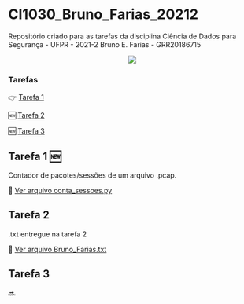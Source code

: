 # CI1030_Bruno_Farias_20212
Repositório criado para as tarefas da disciplina Ciência de Dados para Segurança - UFPR - 2021-2
Bruno E. Farias - GRR20186715

<p align="center">
<img src="http://img.shields.io/static/v1?label=STATUS&message=EM%20DESENVOLVIMENTO&color=GREEN&style=for-the-badge"/>
</p>

### Tarefas
:point_right: [Tarefa 1](#tarefa-1)

:new: [Tarefa 2](#tarefa-2)

:new: [Tarefa 3](#tarefa-3)


## Tarefa 1 :new:
Contador de pacotes/sessões de um arquivo .pcap.

:mag_right: [Ver arquivo conta_sessoes.py](conta_sessoes.py)

## Tarefa 2
.txt entregue na tarefa 2

:mag_right: [Ver arquivo Bruno_Farias.txt](Bruno_Farias.txt)

## Tarefa 3
:soon:
